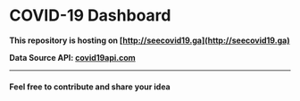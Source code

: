 # COVID-19 Dashboard

**This repository is hosting on [http://seecovid19.ga](http://seecovid19.ga)**

**Data Source API: [covid19api.com](covid19api.com)**

***

#### Feel free to contribute and share your idea


